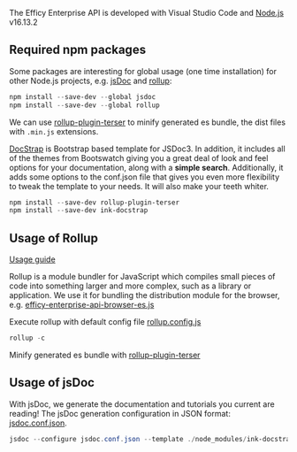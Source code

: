 The Efficy Enterprise API is developed with Visual Studio Code and [Node.js](https://nodejs.org/en/) v16.13.2

## Required npm packages

Some packages are interesting for global usage (one time installation) for other Node.js projects, e.g. [jsDoc](https://www.npmjs.com/package/jsdoc) and [rollup](https://www.npmjs.com/package/rollup):

```powershell
npm install --save-dev --global jsdoc
npm install --save-dev --global rollup
```

We can use [rollup-plugin-terser](https://www.npmjs.com/package/rollup-plugin-terser) to minify generated es bundle, the dist files with `.min.js` extensions.

[DocStrap](https://www.npmjs.com/package/ink-docstrap) is Bootstrap based template for JSDoc3. In addition, it includes all of the themes from Bootswatch giving you a great deal of look and feel options for your documentation, along with a **simple search**. Additionally, it adds some options to the conf.json file that gives you even more flexibility to tweak the template to your needs. It will also make your teeth whiter.

```powershell
npm install --save-dev rollup-plugin-terser
npm install --save-dev ink-docstrap
```

## Usage of Rollup

[Usage guide](https://rollupjs.org/guide/en/)

Rollup is a module bundler for JavaScript which compiles small pieces of code into something larger and more complex, such as a library or application. We use it for bundling the distribution module for the browser, e.g. [efficy-enterprise-api-browser-es.js](../dist/efficy-enterprise-api-browser-es.js)

Execute rollup with default config file [rollup.config.js](rollup.config.js)

```powershell
rollup -c
```

Minify generated es bundle with [rollup-plugin-terser](https://www.npmjs.com/package/rollup-plugin-terser)

## Usage of jsDoc

With jsDoc, we generate the documentation and tutorials you current are reading!
The jsDoc generation configuration in JSON format: [jsdoc.conf.json](jsdoc.conf.json).

```powershell
jsdoc --configure jsdoc.conf.json --template ./node_modules/ink-docstrap/template
```